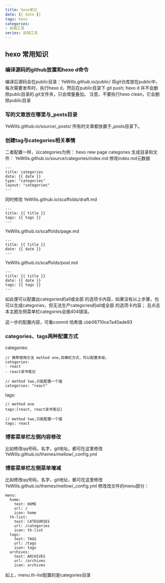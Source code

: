 ```yaml
---
title: hexo笔记
date: {{ date }}
tags: hexo
categories: 
- 前端工具
series: 前端工具
---
```


## hexo 常用知识

### 编译源码的github放置和hexo d命令
编译后源码会在public目录：YeWills.github.io/public/
将git仓库放在public中，
每次需要发布时，执行hexo d，然后在public目录下 git push;
hexo d 并不会删除publc目录的.git文件夹，只会增量叠加。
注意，不要执行hexo clean，它会删除public目录

### 写的文章放在哪里与_posts目录
YeWills.github.io/source/_posts/
所有的文章都放置于_posts目录下。

### 创建tag与categories相关事情
二者配置一样，以categories为例：
hexo new page categories
生成目录和文件：
YeWills.github.io/source/categories/index.md
修改index.md元数据
```
---
title: categories
date: {{ date }}
type: "categories"
layout: "categories"
---
```
同时修改
YeWills.github.io/scaffolds/draft.md
```
---
title: {{ title }}
tags: {{ tags }}
---
```
YeWills.github.io/scaffolds/page.md
```
---
title: {{ title }}
date: {{ date }}
---
```
YeWills.github.io/scaffolds/post.md
```
---
title: {{ title }}
date: {{ date }}
tags: {{ tags }}
---
```
如此便可以配置出categories的all或全部 的选项卡内容，如果没有以上步骤，也可以生成categories，但无法生产categories的all或全部 的选项卡内容；
且点击本主题左侧菜单栏categories会报404错误。

这一步的配置内容，可看commit 哈希值 cbb06710ce7a40ade93

### categories、tags两种配置方式
categories:
```
// 推荐使用方法 method one,双横杠方式，可以配置多级，
categories: 
- react
- react读书笔记
```
```
// method two,只能配置一个值
categories: "react"
```

tags:
```
// method one
tags:[react, react读书笔记]
```
```
// method two,只能配置一个值
tags: react
```

### 博客菜单栏左侧内容修改
比如修改qq号码，名字，git地址，都可在这里修改YeWills.github.io/themes/mellow/_config.yml

### 博客菜单栏左侧菜单增减
比如修改qq号码，名字，git地址，都可在这里修改YeWills.github.io/themes/mellow/_config.yml
修改改文件的menu部分：
```
menu:
  home:
    text: HOME
    url: /
    icon: home
  th-list:
    text: CATEGORIES
    url: /categories
    icon: th-list
  tags:
    text: TAGS
    url: /tags
    icon: tags
  archives:
    text: ARCHIVES
    url: /archives
    icon: archives
```
如上，menu.th-list配置的是categories目录

